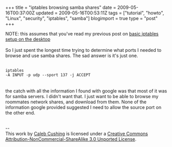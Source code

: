 +++
title = "iptables browsing samba shares"
date = 2009-05-16T00:37:00Z
updated = 2009-05-16T00:53:11Z
tags = ["tutorial", "howto", "Linux", "security", "iptables", "samba"]
blogimport = true 
type = "post"
+++

NOTE: this assumes that you've read my previous post on <a href="http://xenoterracide.blogspot.com/2008/04/iptables-for-average-desktop-user.html">basic iptables setup on the desktop</a><br /><br />So I just spent the longest time trying to determine what ports I needed to browse and use samba shares. The sad answer is it's just one.<br /><br /><code><br />iptables -A INPUT -p udp --sport 137 -j ACCEPT<br /></code><br /><br />the catch with all the information I found with google was that most of it was for samba servers. I didn't want that. I just want to be able to browse my roommates network shares, and download from them. None of the information google provided suggested I need to allow the source port on the other end.<div class="blogger-post-footer"><br />--<br />
This <span xmlns:dc="http://purl.org/dc/elements/1.1/" href="http://purl.org/dc/dcmitype/Text" rel="dc:type">work</span> by <a xmlns:cc="http://creativecommons.org/ns#" href="http://www.xenoterracide.com" property="cc:attributionName" rel="cc:attributionURL">Caleb Cushing</a> is licensed under a <a rel="license" href="http://creativecommons.org/licenses/by-nc-sa/3.0/">Creative Commons Attribution-NonCommercial-ShareAlike 3.0 Unported License</a>.</div>
